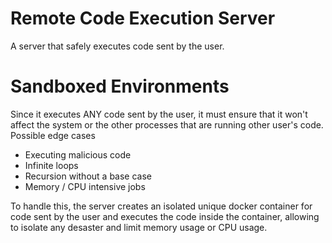 # Remote Code Execution Server
A server that safely executes code sent by the user. 

# Sandboxed Environments
Since it executes ANY code sent by the user, it must ensure that it won't affect the system or the other processes that are running other user's code.  
Possible edge cases
- Executing malicious code 
- Infinite loops
- Recursion without a base case
- Memory / CPU intensive jobs

To handle this, the server creates an isolated unique docker container for code sent by the user and executes the code inside the container, allowing to isolate any desaster and limit memory usage or CPU usage. 
